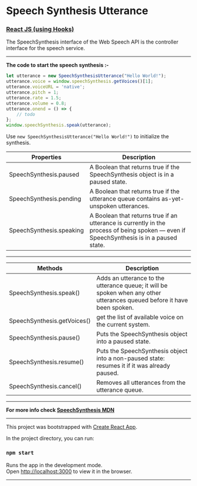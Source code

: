 # Speech Synthesis Utterance
### [React JS (using Hooks)](https://reactjs.org/docs/hooks-intro.html, "React (Hooks)")

The SpeechSynthesis interface of the Web Speech API is the controller interface for the speech service.

---

**The code to start the speech synthesis :-**

```JavaScript
let utterance = new SpeechSynthesisUtterance("Hello World!");
utterance.voice = window.speechSynthesis.getVoices()[1];
utterance.voiceURL = 'native';
utterance.pitch = 1;
utterance.rate = 1.5;
utterance.volume = 0.8;
utterance.onend = () => {
    // todo
};
window.speechSynthesis.speak(utterance);
```

Use `new SpeechSynthesisUtterance("Hello World!")` to initialize the synthesis.

| Properties | Description |
| --- | --- |
| SpeechSynthesis.paused | A Boolean that returns true if the SpeechSynthesis object is in a paused state. |
| SpeechSynthesis.pending | A Boolean that returns true if the utterance queue contains as-yet-unspoken utterances. |
| SpeechSynthesis.speaking | A Boolean that returns true if an utterance is currently in the process of being spoken — even if SpeechSynthesis is in a paused state. |

---

| Methods | Description |
| --- | --- |
| SpeechSynthesis.speak() | Adds an utterance to the utterance queue; it will be spoken when any other utterances queued before it have been spoken. |
| SpeechSynthesis.getVoices() | get the list of available voice on the current system. |
| SpeechSynthesis.pause() | Puts the SpeechSynthesis object into a paused state. |
| SpeechSynthesis.resume() | Puts the SpeechSynthesis object into a non-paused state: resumes it if it was already paused. |
| SpeechSynthesis.cancel() | Removes all utterances from the utterance queue. |

---

**For more info check [SpeechSynthesis MDN](https://developer.mozilla.org/en-US/docs/Web/API/SpeechSynthesis, "Web technology for developers
Web APIs
SpeechSynthesis")**

---
This project was bootstrapped with [Create React App](https://github.com/facebook/create-react-app).

In the project directory, you can run:

### `npm start`

Runs the app in the development mode.\
Open [http://localhost:3000](http://localhost:3000) to view it in the browser.

---

